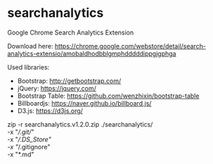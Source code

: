 # searchanalytics
Google Chrome Search Analytics Extension

Download here:
https://chrome.google.com/webstore/detail/search-analytics-extensio/amobaldhodbblgmphdddddippgjgphga

Used libraries:
- Bootstrap: http://getbootstrap.com/
- jQuery: https://jquery.com/
- Bootstrap Table: https://github.com/wenzhixin/bootstrap-table
- Billboardjs: https://naver.github.io/billboard.js/
- D3.js: https://d3js.org/

zip -r searchanalytics.v1.2.0.zip ./searchanalytics/ \
  -x "*/.git/*" \
  -x "*/.DS_Store" \
  -x "*/.gitignore" \
  -x "*.md"
